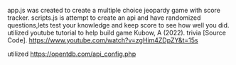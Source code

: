 app.js was created to create a multiple choice jeopardy game with score tracker.
scripts.js is attempt to create an api and have randomized questions,lets test your knowledge and keep score to see how well you did.
utilized youtube tutorial to help build game 
Kubow, A (2022). trivia [Source Code]. https://www.youtube.com/watch?v=zgHim4ZDpZY&t=15s

utilized https://opentdb.com/api_config.php 